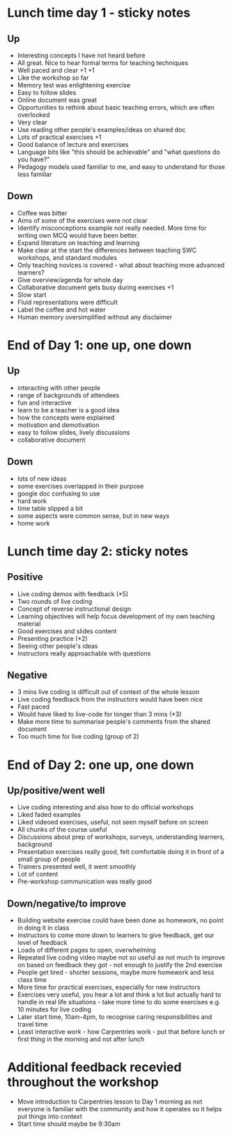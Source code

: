 # Lunch time day 1 - sticky notes
## Up
- Interesting concepts I have not heard before
- All great. Nice to hear formal terms for teaching techniques
- Well paced and clear +1 +1
- Like the workshop so far
- Memory test was enlightening exercise
- Easy to follow slides
- Online document was great
- Opportunities to rethink about basic teaching errors, which are often overlooked
- Very clear
- Use reading other people's examples/ideas on shared doc
- Lots of practical exercises +1
- Good balance of lecture and exercises
- Language bits like "this should be achievable" and "what questions do you have?"
- Pedagogy models used familiar to me, and easy to understand for those less familiar


## Down
- Coffee was bitter
- Aims of some of the exercises were not clear
- Identify misconceptions example not really needed. More time for writing own MCQ would have been better.
- Expand literature on teaching and learning
- Make clear at the start the differences between teaching SWC workshops, and standard modules
- Only teaching novices is covered - what about teaching more advanced learners?
- Give overview/agenda for whole day
- Collaborative document gets busy during exercises +1
- Slow start
- Fluid representations were difficult
- Label the coffee and hot water
- Human memory oversimplified without any disclaimer

# End of Day 1: one up, one down
## Up
+ interacting with other people
+ range of backgrounds of attendees
+ fun and interactive
+ learn to be a teacher is a good idea
+ how the concepts were explained
+ motivation and demotivation
+ easy to follow slides, lively discussions
+ collaborative document

## Down
- lots of new ideas
- some exercises overlapped in their purpose
- google doc confusing to use
- hard work
- time table slipped a bit
- some aspects were common sense, but in new ways
- home work

# Lunch time day 2: sticky notes
## Positive
- Live coding demos with feedback (*5)
- Two rounds of live coding
- Concept of reverse instructional design
- Learning objectives will help focus development of my own teaching material
- Good exercises and slides content
- Presenting practice (*2)
- Seeing other people's ideas
- Instructors really approachable with questions

## Negative
- 3 mins live coding is difficult out of context of the whole lesson
- Live coding feedback from the instructors would have been nice
- Fast paced
- Would have liked to live-code for longer than 3 mins (*3)
- Make more time to summarise people's comments from the shared document
- Too much time for live coding (group of 2)

# End of Day 2: one up, one down

## Up/positive/went well
- Live coding interesting and also how to do official workshops
- Liked faded examples
- Liked videoed exercises, useful, not seen myself before on screen
- All chunks of the course useful
- Discussions about prep of workshops, surveys, understanding learners, background
- Presentation exercises really good, felt comfortable doing it in front of a small group of people
- Trainers presented well, it went smoothly 
- Lot of content
- Pre-workshop communication was really good

## Down/negative/to improve
- Building website exercise could have been done as homework, no point in doing it in class
- Instructors to come more down to learners to give feedback, get our level of feedback
- Loads of different pages to open, overwhelming
- Repeated live coding video maybe not so useful as not much to improve on based on feedback they got - not enough to justify the 2nd exercise
- People get tired - shorter sessions, maybe more homework and less class time
- More time for practical exercises, especially for new instructors
- Exercises very useful, you hear a lot and think a lot but actually hard to handle in real life situations - take more time to do some exercises e.g. 10 minutes for live coding 
- Later start time, 10am-4pm, to recognise caring responsibilities and travel time
- Least interactive work - how Carpentries work - put that before lunch or first thing in the morning and not after lunch

# Additional feedback recevied throughout the workshop
- Move introduction to Carpentries lesson to Day 1 morning as not everyone is familiar with the community and how it operates so it helps put things into context
- Start time should maybe be 9:30am 
